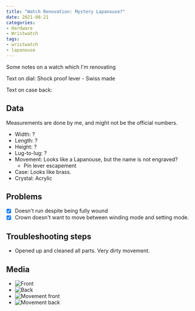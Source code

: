 ```yaml
---
title: "Watch Renovation: Mystery Lapanouse?"
date: 2021-08-21
categories:
- Hardware
- Wristwatch
tags:
- wristwatch
- lapanouse
---
```


Some notes on a watch which I'm renovating

Text on dial: Shock proof lever - Swiss made

Text on case back: 

## Data

Measurements are done by me, and might not be the official numbers.

* Width: ?
* Length: ?
* Height: ?
* Lug-to-lug: ?
* Movement: Looks like a Lapanouse, but the name is not engraved?
  - Pin lever escapement
* Case: Looks like brass.
* Crystal: Acrylic

## Problems

- [x] Doesn't run despite being fully wound
- [x] Crown doesn't want to move between winding mode and setting mode.

## Troubleshooting steps

* Opened up and cleaned all parts. Very dirty movement.

## Media
* ![Front](https://i.imgur.com/HRFrsjd.jpg)
* ![Back](https://i.imgur.com/s4BzLEW.jpg)
* ![Movement front](https://i.imgur.com/KK2Saed.jpg)
* ![Movement back](https://i.imgur.com/p6Sgbaj.jpg)

